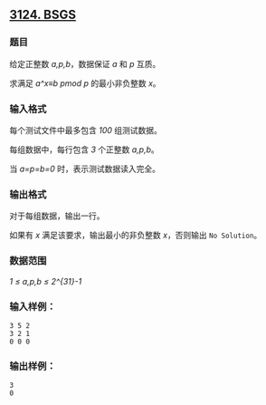 ## [3124. BSGS](https://www.acwing.com/problem/content/3127/)

### 题目

给定正整数 *a,p,b*，数据保证 *a* 和 *p* 互质。

求满足 *a^x≡b pmod p* 的最小非负整数 *x*。

### 输入格式

每个测试文件中最多包含 *100* 组测试数据。

每组数据中，每行包含 *3* 个正整数 *a,p,b*。

当 *a=p=b=0* 时，表示测试数据读入完全。

### 输出格式

对于每组数据，输出一行。

如果有 *x* 满足该要求，输出最小的非负整数 *x*，否则输出 `No Solution`。

### 数据范围

*1 ≤ a,p,b ≤ 2^{31}-1*

### 输入样例：

```
3 5 2
3 2 1
0 0 0
```

### 输出样例：

```
3
0
```
